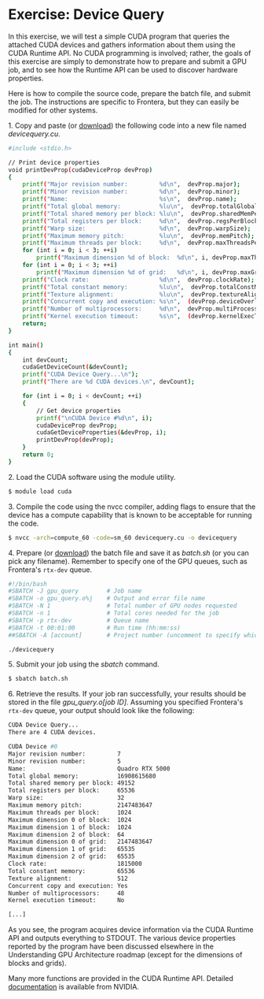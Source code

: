# Exercise: Device Query

In this exercise, we will test a simple CUDA program that queries the attached CUDA devices and gathers information about them using the CUDA Runtime API. No CUDA programming is involved; rather, the goals of this exercise are simply to demonstrate how to prepare and submit a GPU job, and to see how the Runtime API can be used to discover hardware properties.

Here is how to compile the source code, prepare the batch file, and submit the job. The instructions are specific to Frontera, but they can easily be modified for other systems.

1\. Copy and paste (or [download](exer1.txt)) the following code into a new file named _devicequery.cu_.

```bash
#include <stdio.h>

// Print device properties
void printDevProp(cudaDeviceProp devProp)
{
    printf("Major revision number:         %d\n",  devProp.major);
    printf("Minor revision number:         %d\n",  devProp.minor);
    printf("Name:                          %s\n",  devProp.name);
    printf("Total global memory:           %lu\n",  devProp.totalGlobalMem);
    printf("Total shared memory per block: %lu\n",  devProp.sharedMemPerBlock);
    printf("Total registers per block:     %d\n",  devProp.regsPerBlock);
    printf("Warp size:                     %d\n",  devProp.warpSize);
    printf("Maximum memory pitch:          %lu\n",  devProp.memPitch);
    printf("Maximum threads per block:     %d\n",  devProp.maxThreadsPerBlock);
    for (int i = 0; i < 3; ++i)
        printf("Maximum dimension %d of block:  %d\n", i, devProp.maxThreadsDim[i]);
    for (int i = 0; i < 3; ++i)
        printf("Maximum dimension %d of grid:   %d\n", i, devProp.maxGridSize[i]);
    printf("Clock rate:                    %d\n",  devProp.clockRate);
    printf("Total constant memory:         %lu\n",  devProp.totalConstMem);
    printf("Texture alignment:             %lu\n",  devProp.textureAlignment);
    printf("Concurrent copy and execution: %s\n",  (devProp.deviceOverlap ? "Yes" : "No"));
    printf("Number of multiprocessors:     %d\n",  devProp.multiProcessorCount);
    printf("Kernel execution timeout:      %s\n",  (devProp.kernelExecTimeoutEnabled ?"Yes" : "No"));
    return;
}

int main()
{
    int devCount;
    cudaGetDeviceCount(&devCount);
    printf("CUDA Device Query...\n");
    printf("There are %d CUDA devices.\n", devCount);

    for (int i = 0; i < devCount; ++i)
    {
        // Get device properties
        printf("\nCUDA Device #%d\n", i);
        cudaDeviceProp devProp;
        cudaGetDeviceProperties(&devProp, i);
        printDevProp(devProp);
    }
    return 0;
}
```

2\. Load the CUDA software using the module utility.

```bash
$ module load cuda
```

3\. Compile the code using the nvcc compiler, adding flags to ensure that the device has a compute capability that is known to be acceptable for running the code.

```bash
$ nvcc -arch=compute_60 -code=sm_60 devicequery.cu -o devicequery
```

4\. Prepare (or [download](exer1_batch.txt)) the batch file and save it as _batch.sh_ (or you can pick any filename). Remember to specify one of the GPU queues, such as Frontera's `rtx-dev` queue.

```bash
#!/bin/bash
#SBATCH -J gpu_query        # Job name
#SBATCH -o gpu_query.o%j    # Output and error file name
#SBATCH -N 1                # Total number of GPU nodes requested
#SBATCH -n 1                # Total cores needed for the job
#SBATCH -p rtx-dev          # Queue name
#SBATCH -t 00:01:00         # Run time (hh:mm:ss)
##SBATCH -A [account]       # Project number (uncomment to specify which one)

./devicequery
```

5\. Submit your job using the _sbatch_ command.

```bash
$ sbatch batch.sh
```

6\. Retrieve the results. If your job ran successfully, your results should be stored in the file _gpu\_query.o\[job ID\]_. Assuming you specified Frontera's `rtx-dev` queue, your output should look like the following:

```bash
CUDA Device Query...
There are 4 CUDA devices.

CUDA Device #0
Major revision number:         7
Minor revision number:         5
Name:                          Quadro RTX 5000
Total global memory:           16908615680
Total shared memory per block: 49152
Total registers per block:     65536
Warp size:                     32
Maximum memory pitch:          2147483647
Maximum threads per block:     1024
Maximum dimension 0 of block:  1024
Maximum dimension 1 of block:  1024
Maximum dimension 2 of block:  64
Maximum dimension 0 of grid:   2147483647
Maximum dimension 1 of grid:   65535
Maximum dimension 2 of grid:   65535
Clock rate:                    1815000
Total constant memory:         65536
Texture alignment:             512
Concurrent copy and execution: Yes
Number of multiprocessors:     48
Kernel execution timeout:      No

[...]
```

As you see, the program acquires device information via the CUDA Runtime API and outputs everything to STDOUT. The various device properties reported by the program have been discussed elsewhere in the Understanding GPU Architecture roadmap (except for the dimensions of blocks and grids).

Many more functions are provided in the CUDA Runtime API. Detailed [documentation](https://docs.nvidia.com/cuda/cuda-runtime-api/index.html#group__CUDART__DEVICE) is available from NVIDIA.